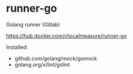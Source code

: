 # runner-go
Golang runner (Gitlab)

https://hub.docker.com/r/localmeasure/runner-go

Installed:
- github.com/golang/mock/gomock
- golang.org/x/lint/golint

